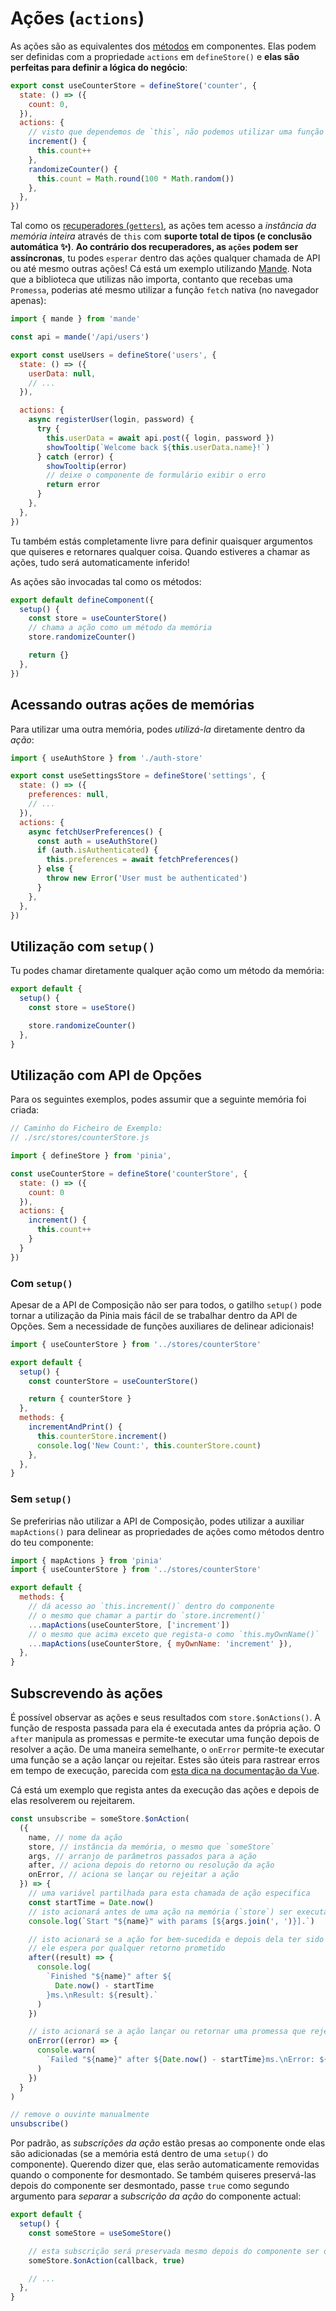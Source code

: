 # Ações (`actions`)

As ações são as equivalentes dos [métodos](https://v3.vuejs.org/guide/data-methods.html#methods) em componentes. Elas podem ser definidas com a propriedade `actions` em `defineStore()` e **elas são perfeitas para definir a lógica do negócio**:

```js
export const useCounterStore = defineStore('counter', {
  state: () => ({
    count: 0,
  }),
  actions: {
    // visto que dependemos de `this`, não podemos utilizar uma função em flecha (arrow)
    increment() {
      this.count++
    },
    randomizeCounter() {
      this.count = Math.round(100 * Math.random())
    },
  },
})
```

Tal como os [recuperadores (`getters`)](./getters.md), as ações tem acesso a _instância da memória inteira_ através de `this` com **suporte total de tipos (e conclusão automática ✨)**. **Ao contrário dos recuperadores, as `ações` podem ser assíncronas**, tu podes `esperar` dentro das ações qualquer chamada de API ou até mesmo outras ações! Cá está um exemplo utilizando [Mande](https://github.com/posva/mande). Nota que a biblioteca que utilizas não importa, contanto que recebas uma `Promessa`, poderias até mesmo utilizar a função `fetch` nativa (no navegador apenas):

```js
import { mande } from 'mande'

const api = mande('/api/users')

export const useUsers = defineStore('users', {
  state: () => ({
    userData: null,
    // ...
  }),

  actions: {
    async registerUser(login, password) {
      try {
        this.userData = await api.post({ login, password })
        showTooltip(`Welcome back ${this.userData.name}!`)
      } catch (error) {
        showTooltip(error)
        // deixe o componente de formulário exibir o erro
        return error
      }
    },
  },
})
```

Tu também estás completamente livre para definir quaisquer argumentos que quiseres e retornares qualquer coisa. Quando estiveres a chamar as ações, tudo será automaticamente inferido!

As ações são invocadas tal como os métodos:

```js
export default defineComponent({
  setup() {
    const store = useCounterStore()
    // chama a ação como um método da memória
    store.randomizeCounter()

    return {}
  },
})
```

## Acessando outras ações de memórias

Para utilizar uma outra memória, podes _utilizá-la_ diretamente dentro da _ação_:

```js
import { useAuthStore } from './auth-store'

export const useSettingsStore = defineStore('settings', {
  state: () => ({
    preferences: null,
    // ...
  }),
  actions: {
    async fetchUserPreferences() {
      const auth = useAuthStore()
      if (auth.isAuthenticated) {
        this.preferences = await fetchPreferences()
      } else {
        throw new Error('User must be authenticated')
      }
    },
  },
})
```

## Utilização com `setup()`

Tu podes chamar diretamente qualquer ação como um método da memória:

```js
export default {
  setup() {
    const store = useStore()

    store.randomizeCounter()
  },
}
```

## Utilização com API de Opções

Para os seguintes exemplos, podes assumir que a seguinte memória foi criada:

```js
// Caminho do Ficheiro de Exemplo:
// ./src/stores/counterStore.js

import { defineStore } from 'pinia',

const useCounterStore = defineStore('counterStore', {
  state: () => ({
    count: 0
  }),
  actions: {
    increment() {
      this.count++
    }
  }
})
```

### Com `setup()`

Apesar de a API de Composição não ser para todos, o gatilho `setup()` pode tornar a utilização da Pinia mais fácil de se trabalhar dentro da API de Opções. Sem a necessidade de funções auxiliares de delinear adicionais!

```js
import { useCounterStore } from '../stores/counterStore'

export default {
  setup() {
    const counterStore = useCounterStore()

    return { counterStore }
  },
  methods: {
    incrementAndPrint() {
      this.counterStore.increment()
      console.log('New Count:', this.counterStore.count)
    },
  },
}
```

### Sem `setup()`

Se preferirias não utilizar a API de Composição, podes utilizar a auxiliar `mapActions()` para delinear as propriedades de ações como métodos dentro do teu componente:

```js
import { mapActions } from 'pinia'
import { useCounterStore } from '../stores/counterStore'

export default {
  methods: {
    // dá acesso ao `this.increment()` dentro do componente
    // o mesmo que chamar a partir do `store.increment()`
    ...mapActions(useCounterStore, ['increment'])
    // o mesmo que acima exceto que regista-o como `this.myOwnName()`
    ...mapActions(useCounterStore, { myOwnName: 'increment' }),
  },
}
```

## Subscrevendo às ações

É possível observar as ações e seus resultados com `store.$onActions()`. A função de resposta passada para ela é executada antes da própria ação. O `after` manipula as promessas e permite-te executar uma função depois de resolver a ação. De uma maneira semelhante, o `onError` permite-te executar uma função se a ação lançar ou rejeitar. Estes são úteis para rastrear erros em tempo de execução, parecida com [esta dica na documentação da Vue](https://v3.vuejs.org/guide/tooling/deployment.html#tracking-runtime-errors).

Cá está um exemplo que regista antes da execução das ações e depois de elas resolverem ou rejeitarem.

```js
const unsubscribe = someStore.$onAction(
  ({
    name, // nome da ação
    store, // instância da memória, o mesmo que `someStore`
    args, // arranjo de parâmetros passados para a ação
    after, // aciona depois do retorno ou resolução da ação
    onError, // aciona se lançar ou rejeitar a ação
  }) => {
    // uma variável partilhada para esta chamada de ação especifica
    const startTime = Date.now()
    // isto acionará antes de uma ação na memória (`store`) ser executada
    console.log(`Start "${name}" with params [${args.join(', ')}].`)

    // isto acionará se a ação for bem-sucedida e depois dela ter sido executada completamente.
    // ele espera por qualquer retorno prometido
    after((result) => {
      console.log(
        `Finished "${name}" after ${
          Date.now() - startTime
        }ms.\nResult: ${result}.`
      )
    })

    // isto acionará se a ação lançar ou retornar uma promessa que rejeita
    onError((error) => {
      console.warn(
        `Failed "${name}" after ${Date.now() - startTime}ms.\nError: ${error}.`
      )
    })
  }
)

// remove o ouvinte manualmente
unsubscribe()
```

Por padrão, as _subscrições da ação_ estão presas ao componente onde elas são adicionadas (se a memória está dentro de uma `setup()` do componente). Querendo dizer que, elas serão automaticamente removidas quando o componente for desmontado. Se também quiseres preservá-las depois do componente ser desmontado, passe `true` como segundo argumento para _separar_ a _subscrição da ação_ do componente actual:

```js
export default {
  setup() {
    const someStore = useSomeStore()

    // esta subscrição será preservada mesmo depois do componente ser desmontado
    someStore.$onAction(callback, true)

    // ...
  },
}
```
